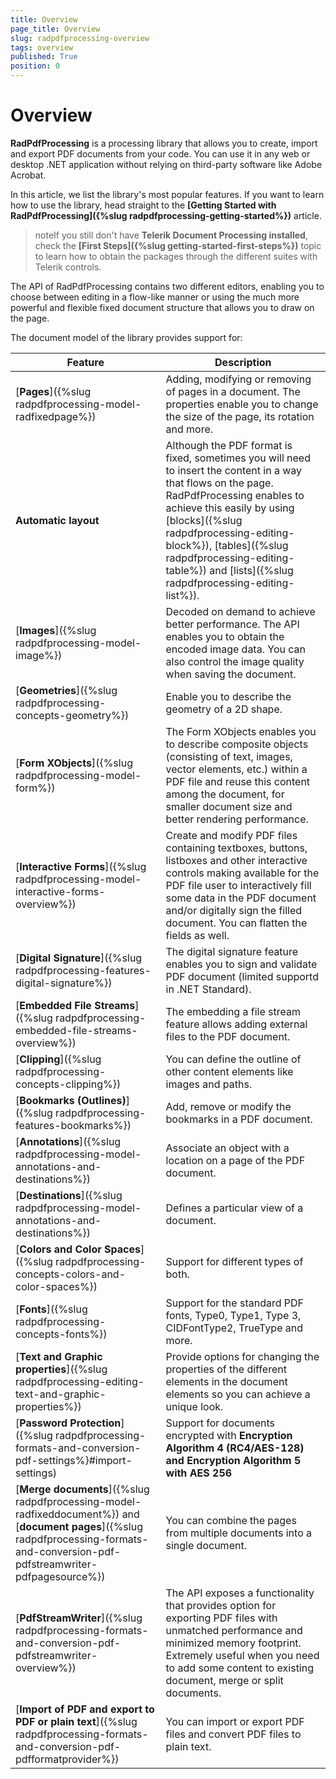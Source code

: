 ```yaml
---
title: Overview
page_title: Overview
slug: radpdfprocessing-overview
tags: overview
published: True
position: 0
---
```


# Overview

**RadPdfProcessing** is a processing library that allows you to create, import and export PDF documents from your code. You can use it in any web or desktop .NET application without relying on third-party software like  Adobe Acrobat.

In this article, we list the library's most popular features. If you want to learn how to use the library, head straight to the **[Getting Started with RadPdfProcessing]({%slug radpdfprocessing-getting-started%})** article.

>noteIf you still don't have **Telerik Document Processing installed**, check the **[First Steps]({%slug getting-started-first-steps%})** topic to learn how to obtain the packages through the different suites with Telerik controls.

The API of RadPdfProcessing contains two different editors, enabling you to choose between editing in a flow-like manner or using the much more powerful and flexible fixed document structure that allows you to draw on the page.
            
The document model of the library provides support for:

| Feature | Description |
|---------|-------------|
| [**Pages**]({%slug radpdfprocessing-model-radfixedpage%}) | Adding, modifying or removing of pages in a document. The properties enable you to change the size of the page, its rotation and more. |
| **Automatic layout** | Although the PDF format is fixed, sometimes you will need to insert the content in a way that flows on the page. RadPdfProcessing enables to achieve this easily by using  [blocks]({%slug radpdfprocessing-editing-block%}), [tables]({%slug radpdfprocessing-editing-table%}) and [lists]({%slug radpdfprocessing-editing-list%}). |
| [**Images**]({%slug radpdfprocessing-model-image%}) | Decoded on demand to achieve better performance. The API enables you to obtain the encoded image data. You can also control the image quality when saving the document. |
| [**Geometries**]({%slug radpdfprocessing-concepts-geometry%}) | Enable you to describe the geometry of a 2D shape. |
| [**Form XObjects**]({%slug radpdfprocessing-model-form%}) | The Form XObjects enables you to describe composite objects (consisting of text, images, vector elements, etc.) within a PDF file and reuse this content among the document, for smaller document size and better rendering performance. |
| [**Interactive Forms**]({%slug radpdfprocessing-model-interactive-forms-overview%}) | Create and modify PDF files containing textboxes, buttons, listboxes and other interactive controls making available for the PDF file user to interactively fill some data in the PDF document and/or digitally sign the filled document. You can flatten the fields as well. |
| [**Digital Signature**]({%slug radpdfprocessing-features-digital-signature%}) | The digital signature feature enables you to sign and validate PDF document (limited supportd in .NET Standard). |
|[**Embedded File Streams**]({%slug radpdfprocessing-embedded-file-streams-overview%})|The embedding a file stream feature allows adding external files to the PDF document.|
| [**Clipping**]({%slug radpdfprocessing-concepts-clipping%}) | You can define the outline of other content elements like images and paths. |
| [**Bookmarks (Outlines)**]({%slug radpdfprocessing-features-bookmarks%}) | Add, remove or modify the bookmarks in a PDF document. |
| [**Annotations**]({%slug radpdfprocessing-model-annotations-and-destinations%}) | Associate an object with a location on a page of the PDF document. |
| [**Destinations**]({%slug radpdfprocessing-model-annotations-and-destinations%}) | Defines a particular view of a document.|
| [**Colors and Color Spaces**]({%slug radpdfprocessing-concepts-colors-and-color-spaces%}) | Support for different types of both. |
| [**Fonts**]({%slug radpdfprocessing-concepts-fonts%}) | Support for the standard PDF fonts, Type0, Type1, Type 3, CIDFontType2, TrueType and more. |
| [**Text and Graphic properties**]({%slug radpdfprocessing-editing-text-and-graphic-properties%}) | Provide options for changing the properties of the different elements in the document elements so you can achieve a unique look. |
| [**Password Protection**]({%slug radpdfprocessing-formats-and-conversion-pdf-settings%}#import-settings) | Support for documents encrypted with **Encryption Algorithm 4 (RC4/AES-128) and Encryption Algorithm 5 with AES 256** |
| [**Merge documents**]({%slug radpdfprocessing-model-radfixeddocument%}) and [**document pages**]({%slug radpdfprocessing-formats-and-conversion-pdf-pdfstreamwriter-pdfpagesource%}) | You can combine the pages from multiple documents into a single document. |
| [**PdfStreamWriter**]({%slug radpdfprocessing-formats-and-conversion-pdf-pdfstreamwriter-overview%})| The API exposes a functionality that provides option for exporting PDF files with unmatched performance and minimized memory footprint. Extremely useful when you need to add some content to existing document, merge or split documents. |
| [**Import of PDF and export to PDF or plain text**]({%slug radpdfprocessing-formats-and-conversion-pdf-pdfformatprovider%}) | You can import or export PDF files and convert PDF files to plain text. |
